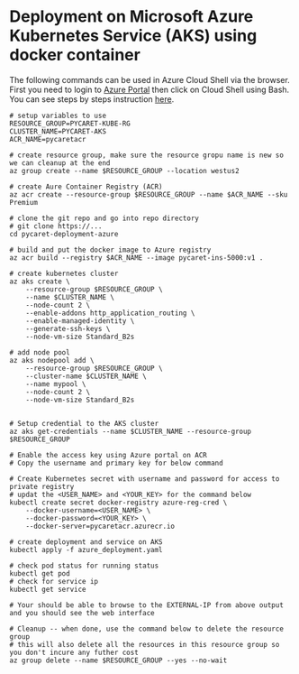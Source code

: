 # Deployment on Microsoft Azure Kubernetes Service (AKS) using docker container 

The following commands can be used in Azure Cloud Shell via the browser.  First you need to login to [Azure Portal](https://portal.azure.com/) then click on Cloud Shell using Bash.
You can see steps by steps instruction [here](https://medium.com/@phylypo/deploy-a-pycaret-app-to-aks-using-azure-container-registry-fc9e56c378d0).

```
# setup variables to use
RESOURCE_GROUP=PYCARET-KUBE-RG
CLUSTER_NAME=PYCARET-AKS
ACR_NAME=pycaretacr

# create resource group, make sure the resource gropu name is new so we can cleanup at the end
az group create --name $RESOURCE_GROUP --location westus2

# create Aure Container Registry (ACR)
az acr create --resource-group $RESOURCE_GROUP --name $ACR_NAME --sku Premium

# clone the git repo and go into repo directory
# git clone https://...
cd pycaret-deployment-azure

# build and put the docker image to Azure registry
az acr build --registry $ACR_NAME --image pycaret-ins-5000:v1 .

# create kubernetes cluster
az aks create \
    --resource-group $RESOURCE_GROUP \
    --name $CLUSTER_NAME \
    --node-count 2 \
    --enable-addons http_application_routing \
    --enable-managed-identity \
    --generate-ssh-keys \
    --node-vm-size Standard_B2s

# add node pool
az aks nodepool add \
    --resource-group $RESOURCE_GROUP \
    --cluster-name $CLUSTER_NAME \
    --name mypool \
    --node-count 2 \
    --node-vm-size Standard_B2s 


# Setup credential to the AKS cluster
az aks get-credentials --name $CLUSTER_NAME --resource-group $RESOURCE_GROUP

# Enable the access key using Azure portal on ACR
# Copy the username and primary key for below command

# Create Kubernetes secret with username and password for access to private registry
# updat the <USER_NAME> and <YOUR_KEY> for the command below
kubectl create secret docker-registry azure-reg-cred \
    --docker-username=<USER_NAME> \
    --docker-password=<YOUR_KEY> \
    --docker-server=pycaretacr.azurecr.io

# create deployment and service on AKS
kubectl apply -f azure_deployment.yaml

# check pod status for running status
kubectl get pod
# check for service ip
kubectl get service

# Your should be able to browse to the EXTERNAL-IP from above output and you should see the web interface

# Cleanup -- when done, use the command below to delete the resource group 
# this will also delete all the resources in this resource group so you don't incure any futher cost
az group delete --name $RESOURCE_GROUP --yes --no-wait
```
